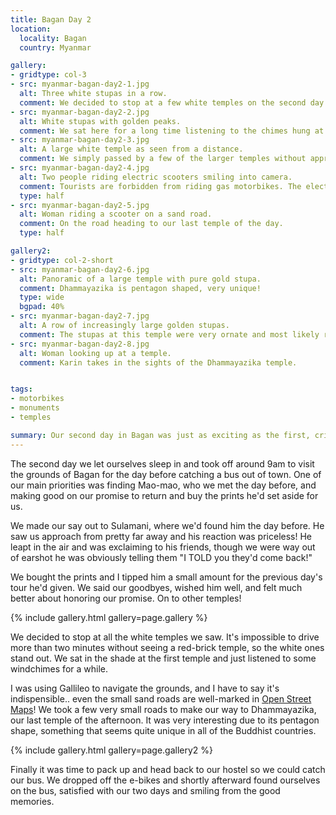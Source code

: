 ```yaml
---
title: Bagan Day 2
location:
  locality: Bagan
  country: Myanmar

gallery:
- gridtype: col-3
- src: myanmar-bagan-day2-1.jpg
  alt: Three white stupas in a row.
  comment: We decided to stop at a few white temples on the second day.
- src: myanmar-bagan-day2-2.jpg
  alt: White stupas with golden peaks.
  comment: We sat here for a long time listening to the chimes hung at the top of the stupas.
- src: myanmar-bagan-day2-3.jpg
  alt: A large white temple as seen from a distance.
  comment: We simply passed by a few of the larger temples without approaching them because they're even more impressive when viewed from a distance.
- src: myanmar-bagan-day2-4.jpg
  alt: Two people riding electric scooters smiling into camera.
  comment: Tourists are forbidden from riding gas motorbikes. The electric scooters are a safer, environmentally-friendly alternative, and were lots of fun!
  type: half
- src: myanmar-bagan-day2-5.jpg
  alt: Woman riding a scooter on a sand road.
  comment: On the road heading to our last temple of the day.
  type: half

gallery2:
- gridtype: col-2-short
- src: myanmar-bagan-day2-6.jpg
  alt: Panoramic of a large temple with pure gold stupa.
  comment: Dhammayazika is pentagon shaped, very unique!
  type: wide
  bgpad: 40%
- src: myanmar-bagan-day2-7.jpg
  alt: A row of increasingly large golden stupas.
  comment: The stupas at this temple were very ornate and most likely restored in the recent past.
- src: myanmar-bagan-day2-8.jpg
  alt: Woman looking up at a temple.
  comment: Karin takes in the sights of the Dhammayazika temple.


tags:
- motorbikes
- monuments
- temples

summary: Our second day in Bagan was just as exciting as the first, criss-crossing sand roads and visiting interesting temples in the area.
---
```


The second day we let ourselves sleep in and took off around 9am to visit the grounds of Bagan for the day before catching a bus out of town. One of our main priorities was finding Mao-mao, who we met the day before, and making good on our promise to return and buy the prints he'd set aside for us.

We made our say out to Sulamani, where we'd found him the day before. He saw us approach from pretty far away and his reaction was priceless! He leapt in the air and was exclaiming to his friends, though we were way out of earshot he was obviously telling them "I TOLD you they'd come back!"

We bought the prints and I tipped him a small amount for the previous day's tour he'd given. We said our goodbyes, wished him well, and felt much better about honoring our promise. On to other temples!

{% include gallery.html gallery=page.gallery %}

We decided to stop at all the white temples we saw. It's impossible to drive more than two minutes without seeing a red-brick temple, so the white ones stand out. We sat in the shade at the first temple and just listened to some windchimes for a while.

I was using Gallileo to navigate the grounds, and I have to say it's indispensible.. even the small sand roads are well-marked in [Open Street Maps](https://www.openstreetmap.org/#map=15/21.1546/94.8741)! We took a few very small roads to make our way to Dhammayazika, our last temple of the afternoon. It was very interesting due to its pentagon shape, something that seems quite unique in all of the Buddhist countries.

{% include gallery.html gallery=page.gallery2 %}

Finally it was time to pack up and head back to our hostel so we could catch our bus. We dropped off the e-bikes and shortly afterward found ourselves on the bus, satisfied with our two days and smiling from the good memories.
